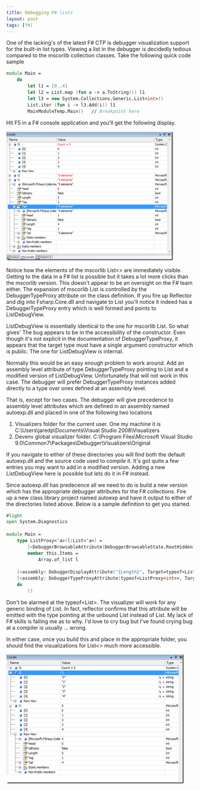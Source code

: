 ```yaml
---
title: Debugging F# lists
layout: post
tags: [f#]
---
```

One of the lacking's of the latest F# CTP is debugger visualization support for the built-in list types. Viewing a list in the debugger is decidedly tedious compared to the mscorlib collection classes. Take the following quick code sample

``` fsharp
module Main =
    do
        let l1 = [0..4]
        let l2 = List.map (fun a -> a.ToString()) l1
        let l3 = new System.Collections.Generic.List<int>()
        List.iter (fun i -> l3.Add(i)) l1
        MainModuleTemp.Main()   // Breakpoint here
```

Hit F5 in a F# console application and you'll get the following display.

![fsharp list1](/images/posts/fsharp-list1.png)

Notice how the elements of the mscorlib List<> are immediately visible.  Getting to the data in a F# list is possible but it takes a lot more clicks than the mscorlib version. This doesn't appear to be an oversight on the F# team either. The expansion of mscorlib List<T> is controlled by the DebuggerTypeProxy attribute on the class definition. If you fire up Reflector and dig into Fsharp.Core.dll and navigate to List<T> you'll notice it indeed has a DebuggerTypeProxy entry which is well formed and points to ListDebugView<T>.

ListDebugView<T> is essentially identical to the one for mscorlib List<T>. So what gives' The bug appears to be in the accessibility of the constructor.  Even though it's not explicit in the documentation of DebuggerTypeProxy, it appears that the target type must have a single argument constructor which is public. The one for ListDebugView<T> is internal.

Normally this would be an easy enough problem to work around. Add an assembly level attribute of type DebuggerTypeProxy pointing to List<T> and a modified version of ListDebugView. Unfortunately that will not work in this case. The debugger will prefer DebuggerTypeProxy instances added directly to a type over ones defined at an assembly level.

That is, except for two cases. The debugger will give precedence to assembly level attributes which are defined in an assembly named autoexp.dll and placed in one of the following two locations

  1. Visualizers folder for the current user. One my machine it is C:\Users\jaredp\Documents\Visual Studio 2008\Visualizers
  2. Devenv global visualizer folder. C:\Program Files\Microsoft Visual Studio 9.0\Common7\Packages\Debugger\Visualizers\Original

If you navigate to either of these directories you will find both the default autoexp.dll and the source code used to compile it. It's got quite a few entries you may want to add in a modified version. Adding a new ListDebugView<T> here is possible but lets do it in F# instead.  

Since autoexp.dll has predecence all we need to do is build a new version which has the appropriate debugger attributes for the F# collections. Fire up a new class library project named autoexp and have it output to either of the directories listed above. Below is a sample definition to get you started.

``` fsharp
#light
open System.Diagnostics

module Main =
    type ListProxy<'a>(l:List<'a>) =
        [<DebuggerBrowsableAttribute(DebuggerBrowsableState.RootHidden)>]
        member this.Items = 
            Array.of_list l
            
    [<assembly: DebuggerDisplayAttribute("{Length}", Target=typeof<List<int>>)>]
    [<assembly: DebuggerTypeProxyAttribute(typeof<ListProxy<int>>, Target=typeof<List<int>>)>]
    do 
        ()
```
            

Don't be alarmed at the typeof<List<int>>. The visualizer will work for any generic binding of List<T>. In fact, reflector confirms that this attribute will be emitted with the type pointing at the unbound List<T> instead of List<int>. My lack of F# skills is failing me as to why. I'd love to cry bug but I've found crying bug at a compiler is usually ... wrong.

In either case, once you build this and place in the appropriate folder, you should find the visualizations for List<> much more accessible.

![list 2](/images/posts/fsharp-list2.png)

